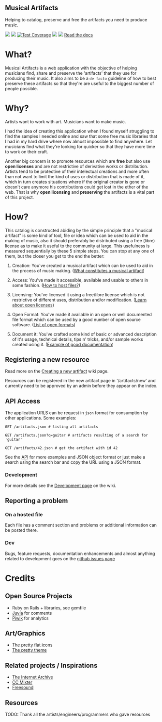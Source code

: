 Musical Artifacts
---------------------------
Helping to catalog, preserve and free the artifacts you need to produce music.

[![](https://travis-ci.org/lfzawacki/musical-artifacts.svg?branch=master)](https://travis-ci.org/lfzawacki/musical-artifacts) [![](https://codeclimate.com/github/lfzawacki/musical-artifacts/badges/gpa.svg)](https://codeclimate.com/github/lfzawacki/musical-artifacts) [![Test Coverage](https://codeclimate.com/github/lfzawacki/musical-artifacts/badges/coverage.svg)](https://codeclimate.com/github/lfzawacki/musical-artifacts/coverage) [![](https://hakiri.io/github/lfzawacki/musical-artifacts/master.svg)](https://hakiri.io/github/lfzawacki/musical-artifacts/master) [![](http://inch-ci.org/github/lfzawacki/musical-artifacts.svg?branch=master)](https://inch-ci.org/github/lfzawacki/musical-artifacts) [Read the docs](https://github.com/lfzawacki/musical-artifacts/wiki)

# What?

Musical Artifacts is a web application with the objective of helping musicians find, share and preserve the 'artifacts' that they use for producing their music. It also aims to be a `de facto` guideline of how to best preserve these artifacts so that they're are useful to the biggest number of people possible.

# Why?

Artists want to work with art.
Musicians want to make music.

I had the idea of creating this application when I found myself struggling to find the samples I needed online and saw that some free music libraries that I had in my hard drive where now almost impossible to find anywhere. Let musicians find what they're looking for quicker so that they have more time to work on their craft.

Another big concern is to promote resources which are **free** but also use **open licenses** and are not restrictive of derivative works or distribution. Artists tend to be protective of their intelectual creations and more often than not want to limit the kind of uses or distribution that is made of it, which in turn creates situations where if the original creator is gone or doesn't care anymore his contributions could get lost in the ether of the web. That is why **open licensing** and **preserving** the artifacts is a vital part of this project.

# How?

This catalog is constructed abiding by the simple principle that a "musical artifact" is some kind of tool, file or idea which can be used to aid in the making of music, also it should preferably be distributed using a free (libre) license as to make it useful to the community at large. This usefulness is measured sequentially by these 5 simple steps. You can stop at any one of them, but the closer you get to the end the better:

1. Creation: You've created a musical artifact which can be used to aid in the process of music making. ([What constitutes a musical artifact](https://github.com/lfzawacki/musical-artifacts/wiki/Creating-a-new-artifact))

2. Access: You've made it accessible, available and usable to others in some fashion. ([How to host files?](https://github.com/lfzawacki/musical-artifacts/wiki/File-Hosting))

3. Licensing: You've licensed it using a free/libre license which is not restrictive of different uses, distribution and/or modification. ([Learn about open licenses](https://github.com/lfzawacki/musical-artifacts/wiki/Open-Licenses))

4. Open Format: You've made it available in an open or well documented file format which can be used by a good number of open source software. ([List of open formats](https://github.com/lfzawacki/musical-artifacts/wiki/Open-Formats))

5. Document it: You've crafted some kind of basic or advanced description of it's usage, technical details, tips n' tricks, and/or sample works created using it. ([Example of good documentation](#))

## Registering a new resource

Read more on the [Creating a new artifact](https://github.com/lfzawacki/musical-artifacts/wiki/Creating-a-new-artifact) wiki page.

Resources can be registered in the new artifact page in '/artifacts/new' and currently need to be approved by an admin before they appear on the index.

## API Access

The application URLS can be request in `json` format for consumption by other applications. Some examples:

    GET /artifacts.json # listing all artifacts

    GET /artifacts.json?q=guitar # artifacts resulting of a search for 'guitar'

    GET /artifacts/42.json # get the artifact with id 42

See the [API](https://github.com/lfzawacki/musical-artifacts/wiki/API-Documentation) for more examples and JSON object format or just make a search using the search bar and copy the URL using a JSON format.

### Development

For more details see the [Development page](https://github.com/lfzawacki/musical-artifacts/wiki/Development) on the wiki.

## Reporting a problem

### On a hosted file

Each file has a comment section and problems or additional information can be posted there.

### Dev

Bugs, feature requests, documentation enhancements and almost anything related to development goes on the [github issues page](https://github.com/lfzawacki/musical-artifacts/issues)

# Credits

## Open Source Projects

  * Ruby on Rails + libraries, see gemfile
  * [Juvia](https://github.com/phusion/juvia) for comments
  * [Piwik](http://piwik.org/) for analytics

## Art/Graphics

  * [The pretty flat icons](http://www.elegantthemes.com/blog/freebie-of-the-week/beautiful-flat-icons-for-free)
  * [The pretty theme](http://startbootstrap.com/template-overviews/freelancer/)

## Related projects / Inspirations

  * [The Internet Archive](https://archive.org/)
  * [CC Mixter](http://ccmixter.org/)
  * [Freesound](https://www.freesound.org/)

## Resources

TODO: Thank all the artists/engineers/programmers who gave resources
